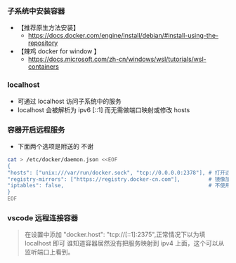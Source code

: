 ### 子系统中安装容器

- 【推荐原生方法安装】
  - https://docs.docker.com/engine/install/debian/#install-using-the-repository
- 【辣鸡 docker for window 】
  - https://docs.microsoft.com/zh-cn/windows/wsl/tutorials/wsl-containers

### localhost

- 可通过 localhost 访问子系统中的服务
- localhost 会被解析为 ipv6 [::1] 而无需做端口映射或修改 hosts

### 容器开启远程服务

- 下面两个选项是附送的 不谢

```bash
cat > /etc/docker/daemon.json <<EOF
{
"hosts": ["unix:///var/run/docker.sock", "tcp://0.0.0.0:2378"], # 打开远程服务
"registry-mirrors": ["https://registry.docker-cn.com"],         # 镜像加速
"iptables": false,                                              # 不使用 ptables 可以解决部分平台报错
}
EOF
```

### vscode 远程连接容器

> 在设置中添加 "docker.host": "tcp://[::1]:2375",正常情况下以为填 localhost 即可 谁知道容器居然没有把服务映射到 ipv4 上面，这个可以从监听端口上看到。
